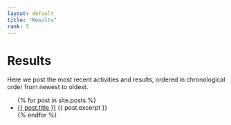 ```yaml
---
layout: default
title: "Results"
rank: 5
---
```


# Results
Here we post the most recent activities and results, ordered in chronological order from newest to oldest.

<ul>
  {% for post in site.posts %}
    <li>
      <a href="{{ post.url | relative_url }}">{{ post.title }}</a>
      {{ post.excerpt }}
    </li>
  {% endfor %}
</ul>
